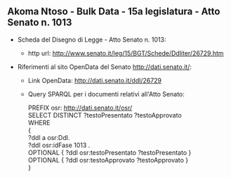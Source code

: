 ## Akoma Ntoso - Bulk Data - 15a legislatura - Atto Senato n. 1013 ##

* Scheda del Disegno di Legge - Atto Senato n. 1013:
	* http url: http://www.senato.it/leg/15/BGT/Schede/Ddliter/26729.htm

* Riferimenti al sito OpenData del Senato http://dati.senato.it/:
	* Link OpenData: http://dati.senato.it/ddl/26729
	* Query SPARQL per i documenti relativi all'Atto Senato:

        PREFIX osr: <http://dati.senato.it/osr/>  
		SELECT DISTINCT ?testoPresentato ?testoApprovato  
		WHERE  
		{  
		    ?ddl a osr:Ddl.  
		    ?ddl osr:idFase 1013 .  
		    OPTIONAL { ?ddl osr:testoPresentato ?testoPresentato }  
		    OPTIONAL { ?ddl osr:testoApprovato ?testoApprovato }  
		}
		